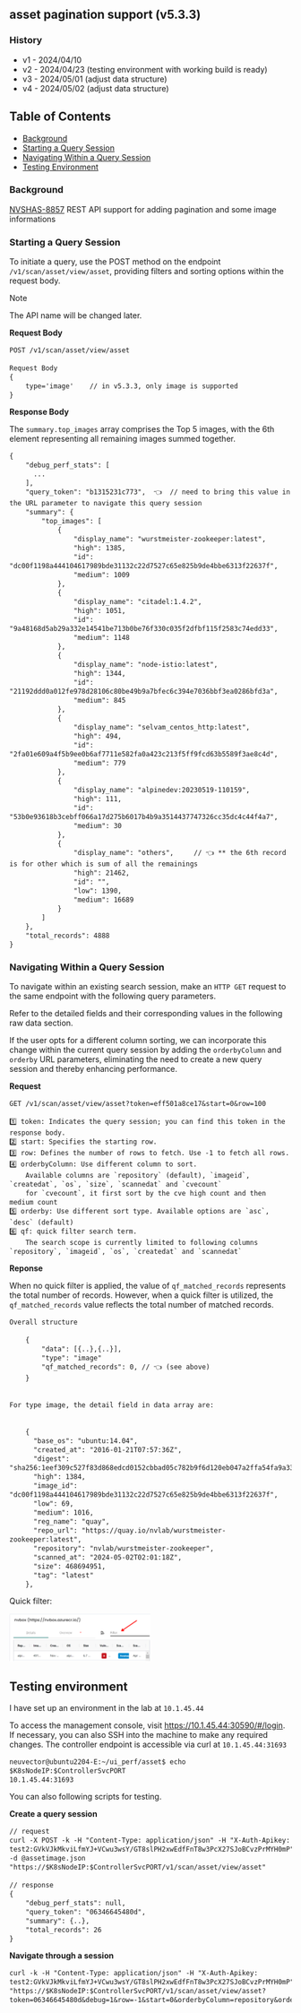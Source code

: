 ## asset pagination support (v5.3.3)

### History

- v1 - 2024/04/10
- v2 - 2024/04/23 (testing environment with working build is ready)
- v3 - 2024/05/01 (adjust data structure)
- v4 - 2024/05/02 (adjust data structure)

## Table of Contents

- [Background](#background)
- [Starting a Query Session](#starting-a-query-session)
- [Navigating Within a Query Session](#navigating-within-a-query-session)
- [Testing Environment](#testing-environment)

### Background

[NVSHAS-8857](https://jira.suse.com/browse/NVSHAS-8857?filter=-1)
REST API support for adding pagination and some image informations

### Starting a Query Session

To initiate a query, use the POST method on the endpoint `/v1/scan/asset/view/asset`, providing filters and sorting options within the request body.

> [!NOTE]
> The API name will be changed later.

**Request Body**

```
POST /v1/scan/asset/view/asset

Request Body
{
    type='image'    // in v5.3.3, only image is supported
}
```

**Response Body**

The `summary.top_images` array comprises the Top 5 images, with the 6th element representing all remaining images summed together.

```
{
    "debug_perf_stats": [
      ...
    ],
    "query_token": "b1315231c773",  👈  // need to bring this value in the URL parameter to navigate this query session
    "summary": {
        "top_images": [
            {
                "display_name": "wurstmeister-zookeeper:latest",
                "high": 1385,
                "id": "dc00f1198a444104617989bde31132c22d7527c65e825b9de4bbe6313f22637f",
                "medium": 1009
            },
            {
                "display_name": "citadel:1.4.2",
                "high": 1051,
                "id": "9a48168d5ab29a332e14541be713b0be76f330c035f2dfbf115f2583c74edd33",
                "medium": 1148
            },
            {
                "display_name": "node-istio:latest",
                "high": 1344,
                "id": "21192ddd0a012fe978d28106c80be49b9a7bfec6c394e7036bbf3ea0286bfd3a",
                "medium": 845
            },
            {
                "display_name": "selvam_centos_http:latest",
                "high": 494,
                "id": "2fa01e609a4f5b9ee0b6af7711e582fa0a423c213f5ff9fcd63b5589f3ae8c4d",
                "medium": 779
            },
            {
                "display_name": "alpinedev:20230519-110159",
                "high": 111,
                "id": "53b0e93618b3cebff066a17d275b6017b4b9a3514437747326cc35dc4c44f4a7",
                "medium": 30
            },
            {
                "display_name": "others",     // 👈 ** the 6th record is for other which is sum of all the remainings
                "high": 21462,
                "id": "",
                "low": 1390,
                "medium": 16689
            }
        ]
    },
    "total_records": 4888
}
```

### Navigating Within a Query Session

To navigate within an existing search session, make an `HTTP GET` request to the same endpoint with the following query parameters.

Refer to the detailed fields and their corresponding values in the following raw data section.

If the user opts for a different column sorting, we can incorporate this change within the current query session by adding the `orderbyColumn` and `orderby` URL parameters, eliminating the need to create a new query session and thereby enhancing performance.

**Request**

```
GET /v1/scan/asset/view/asset?token=eff501a8ce17&start=0&row=100

1️⃣ token: Indicates the query session; you can find this token in the response body.
2️⃣ start: Specifies the starting row.
3️⃣ row: Defines the number of rows to fetch. Use -1 to fetch all rows.
4️⃣ orderbyColumn: Use different column to sort.
    Available columns are `repository` (default), `imageid`, `createdat`, `os`, `size`, `scannedat` and `cvecount`
    for `cvecount`, it first sort by the cve high count and then medium count
5️⃣ orderby: Use different sort type. Available options are `asc`, `desc` (default)
6️⃣ qf: quick filter search term.
    The search scope is currently limited to following columns `repository`, `imageid`, `os`, `createdat` and `scannedat`
```

**Reponse**

When no quick filter is applied, the value of `qf_matched_records` represents the total number of records.
However, when a quick filter is utilized, the `qf_matched_records` value reflects the total number of matched records.

```
Overall structure

    {
        "data": [{..},{..}],
        "type": "image"
        "qf_matched_records": 0, // 👈 (see above)
    }


For type image, the detail field in data array are:


    {
      "base_os": "ubuntu:14.04",
      "created_at": "2016-01-21T07:57:36Z",
      "digest": "sha256:1eef309c527f83d868edcd0152cbbad05c782b9f6d120eb047a2ffa54fa9a33f",
      "high": 1384,
      "image_id": "dc00f1198a444104617989bde31132c22d7527c65e825b9de4bbe6313f22637f",
      "low": 69,
      "medium": 1016,
      "reg_name": "quay",
      "repo_url": "https://quay.io/nvlab/wurstmeister-zookeeper:latest",
      "repository": "nvlab/wurstmeister-zookeeper",
      "scanned_at": "2024-05-02T02:01:18Z",
      "size": 468694951,
      "tag": "latest"
    },
```

Quick filter:

<p align="left">
<img src="./materials/asset-pagination-1.png" width="50%">
</p>

## Testing environment

I have set up an environment in the lab at `10.1.45.44`

To access the management console, visit https://10.1.45.44:30590/#/login.
If necessary, you can also SSH into the machine to make any required changes.
The controller endpoint is accessible via curl at `10.1.45.44:31693`

```
neuvector@ubuntu2204-E:~/ui_perf/asset$ echo $K8sNodeIP:$ControllerSvcPORT
10.1.45.44:31693
```

You can also following scripts for testing.

**Create a query session**

```
// request
curl -X POST -k -H "Content-Type: application/json" -H "X-Auth-Apikey: test2:GVkVJkMkviLfmYJ+VCwu3wsY/GT8slPH2xwEdfFnT8w3PcX27SJoBCvzPrMYH0mP" -d @assetimage.json "https://$K8sNodeIP:$ControllerSvcPORT/v1/scan/asset/view/asset"

// response
{
    "debug_perf_stats": null,
    "query_token": "06346645480d",
    "summary": {..},
    "total_records": 26
}
```

**Navigate through a session**

```
curl -k -H "Content-Type: application/json" -H "X-Auth-Apikey: test2:GVkVJkMkviLfmYJ+VCwu3wsY/GT8slPH2xwEdfFnT8w3PcX27SJoBCvzPrMYH0mP" "https://$K8sNodeIP:$ControllerSvcPORT/v1/scan/asset/view/asset?token=06346645480d&debug=1&row=-1&start=0&orderbyColumn=repository&orderby=desc&qf=alpine"
```
